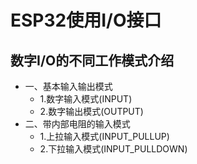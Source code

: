 # ESP32使用I/O接口
## 数字I/O的不同工作模式介绍
- 一、基本输入输出模式
  * 1.数字输入模式(INPUT)
  * 2.数字输出模式(OUTPUT)
- 二、带内部电阻的输入模式
  * 1.上拉输入模式(INPUT_PULLUP)
  * 2.下拉输入模式(INPUT_PULLDOWN)
